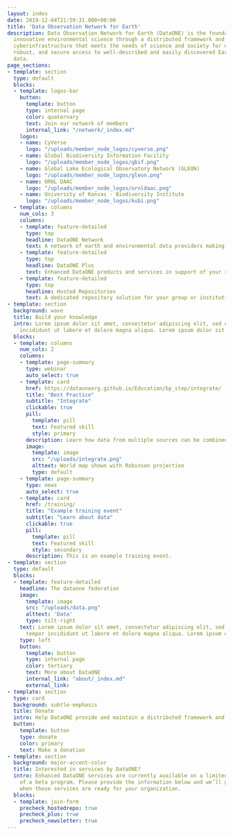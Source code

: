 ```yaml
---
layout: index
date: 2019-12-04T21:59:31.000+00:00
title: 'Data Observation Network for Earth'
description: Data Observation Network for Earth (DataONE) is the foundation of new
  innovative environmental science through a distributed framework and sustainable
  cyberinfrastructure that meets the needs of science and society for open, persistent,
  robust, and secure access to well-described and easily discovered Earth observational
  data.
page_sections:
- template: section
  type: default
  blocks:
  - template: logos-bar
    button:
      template: button
      type: internal page
      color: quaternary
      text: Join our network of members
      internal_link: "/network/_index.md"
    logos:
    - name: CyVerse
      logo: "/uploads/member_node_logos/cyverse.png"
    - name: Global Biodiversity Information Facility
      logo: "/uploads/member_node_logos/gbif.png"
    - name: Global Lake Ecological Observatory Network (GLEON)
      logo: "/uploads/member_node_logos/gleon.png"
    - name: ORNL DAAC
      logo: "/uploads/member_node_logos/ornldaac.png"
    - name: University of Kansas - Biodiversity Institute
      logo: "/uploads/member_node_logos/kubi.png"
  - template: columns
    num_cols: 3
    columns:      
    - template: feature-detailed
      type: top
      headline: DataONE Network
      text: A network of earth and environmental data providers making data more discoverable, accessible, and usable.
    - template: feature-detailed
      type: top
      headline: DataONE Plus
      text: Enhanced DataONE products and services in support of your research.
    - template: feature-detailed
      type: top
      headline: Hosted Repositories
      text: A dedicated repository solution for your group or institution’s data, managed by DataONE.
- template: section
  background: wave
  title: Build your knowledge
  intro: Lorem ipsum dolor sit amet, consectetur adipiscing elit, sed do eiusmod tempor
    incididunt ut labore et dolore magna aliqua. Lorem ipsum dolor sit amet.
  blocks:
  - template: columns
    num_cols: 2
    columns:
    - template: page-summary
      type: webinar
      auto_select: true
    - template: card
      href: https://dataoneorg.github.io/Education/bp_step/integrate/
      title: "Best Practice"
      subtitle: "Integrate"
      clickable: true
      pill:
        template: pill
        text: Featured skill
        style: primary
      description: Learn how data from multiple sources can be combined into a form that can be readily analyzed.
      image:
        template: image
        src: "/uploads/integrate.png"
        alttext: World map shown with Robinson projection
        type: default
    - template: page-summary
      type: news
      auto_select: true
    - template: card
      href: /training/
      title: "Example training event"
      subtitle: "Learn about data"
      clickable: true
      pill:
        template: pill
        text: Featured skill
        style: secondary
      description: This is an example training event.
- template: section
  type: default
  blocks:
  - template: feature-detailed
    headline: The dataone federation
    image:
      template: image
      src: "/uploads/data.png"
      alttext: 'Data'
      type: tilt-right
    text: Lorem ipsum dolor sit amet, consectetur adipiscing elit, sed do eiusmod
      tempor incididunt ut labore et dolore magna aliqua. Lorem ipsum dolor sit amet.
    type: left
    button:
      template: button
      type: internal page
      color: tertiary
      text: More about DataONE
      internal_link: "about/_index.md"
      external_link:
- template: section
  type: card
  background: subtle-emphasis
  title: Donate
  intro: Help DataONE provide and maintain a distributed framework and sustainable infrastructure that meets the needs of science and society for open, persistent, robust, and secure access to well-described and easily discovered Earth observational data.
  button:
    template: button
    type: donate
    color: primary
    text: Make a donation
- template: section
  background: major-accent-color
  title: Interested in services by DataONE?
  intro: Enhanced DataONE services are currently available on a limited basis as part
    of a beta program. Please provide the information below and we’ll get in touch
    when these services are ready for your organization.
  blocks:
  - template: join-form
    precheck_hostedrepo: true
    precheck_plus: true
    precheck_newsletter: true
---
```

